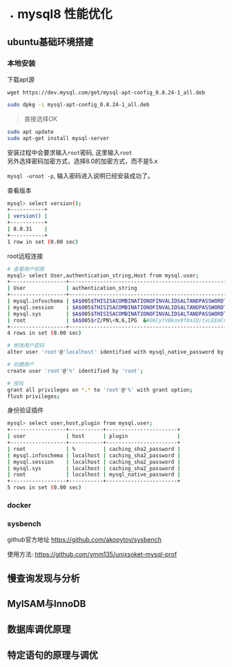- # mysql8 性能优化

## ubuntu基础环境搭建
### 本地安装
下载apt源

`wget https://dev.mysql.com/get/mysql-apt-config_0.8.24-1_all.deb`  

```sh
sudo dpkg -i mysql-apt-config_0.8.24-1_all.deb
```

> 直接选择OK  

```sh
sudo apt update
sudo apt-get install mysql-server
```

安装过程中会要求输入`root`密码, 这里输入`root`  
另外选择密码加密方式，选择8.0的加密方式，而不是5.x  

`mysql -uroot -p`, 输入密码进入说明已经安装成功了。  


查看版本
```sh
mysql> select version();
+-----------+
| version() |
+-----------+
| 8.0.31    |
+-----------+
1 row in set (0.00 sec)
```

root远程连接
```sh
# 查看用户权限
mysql> select User,authentication_string,Host from mysql.user;
+------------------+------------------------------------------------------------------------+-----------+
| User             | authentication_string                                                  | Host      |
+------------------+------------------------------------------------------------------------+-----------+
| mysql.infoschema | $A$005$THISISACOMBINATIONOFINVALIDSALTANDPASSWORDTHATMUSTNEVERBRBEUSED | localhost |
| mysql.session    | $A$005$THISISACOMBINATIONOFINVALIDSALTANDPASSWORDTHATMUSTNEVERBRBEUSED | localhost |
| mysql.sys        | $A$005$THISISACOMBINATIONOFINVALIDSALTANDPASSWORDTHATMUSTNEVERBRBEUSED | localhost |
| root             | $A$005$rZ/PN\<N,6,IPG	&#O6CytVBkox0f0a1O/txLEEmCn6UuOGuj3U1mo/zu6P9 | localhost |
+------------------+------------------------------------------------------------------------+-----------+
4 rows in set (0.00 sec)

# 修改用户密码
alter user 'root'@'localhost' identified with mysql_native_password by 'root';

# 创建用户
create user 'root'@'%' identified by 'root'; 

# 授权
grant all privileges on *.* to 'root'@'%' with grant option;
flush privileges; 
```


身份验证插件
```sh
mysql> select user,host,plugin from mysql.user;    
+------------------+-----------+-----------------------+
| user             | host      | plugin                |
+------------------+-----------+-----------------------+
| root             | %         | caching_sha2_password |
| mysql.infoschema | localhost | caching_sha2_password |
| mysql.session    | localhost | caching_sha2_password |
| mysql.sys        | localhost | caching_sha2_password |
| root             | localhost | mysql_native_password |
+------------------+-----------+-----------------------+
5 rows in set (0.00 sec)
```

### docker  

### sysbench
github官方地址 https://github.com/akopytov/sysbench  

使用方法: https://github.com/ymm135/unixsoket-mysql-prof  

## 慢查询发现与分析


## MyISAM与InnoDB

## 数据库调优原理

## 特定语句的原理与调优



